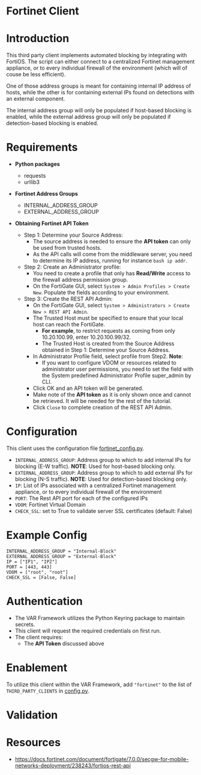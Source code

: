 # Fortinet Client

# Introduction
This third party client implements automated blocking by integrating with FortiOS. The script can either connect to a centralized Fortinet management appliance, or to every individual firewall of the environment (which will of couse be less efficient).

One of those address groups is meant for containing internal IP address of hosts, while the other is for containing external IPs found on detections with an external component. 

The internal address group will only be populated if host-based blocking is enabled, while the external address group will only be populated if detection-based blocking is enabled. 

# Requirements
- __Python packages__
  - requests
  - urllib3

- __Fortinet Address Groups__
  - INTERNAL_ADDRESS_GROUP
  - EXTERNAL_ADDRESS_GROUP

- __Obtaining Fortinet API Token__
  - Step 1: Determine your Source Address: 
    - The source address is needed to ensure the __API token__ can only be used from trusted hosts. 
    - As the API calls will come from the middleware server, you need to determine its IP address, running for instance ```bash ip addr```. 
  - Step 2: Create an Administrator profile: 
    - You need to create a profile that only has __Read/Write__ access to the firewall address permission group. 
    - On the FortiGate GUI, select `System > Admin Profiles > Create New`. Populate the fields according to your environment.
  - Step 3: Create the REST API Admin: 
    - On the FortiGate GUI, select `System > Administrators > Create New > REST API Admin`.
    - The Trusted Host must be specified to ensure that your local host can reach the FortiGate. 
      - __For example__, to restrict requests as coming from only 10.20.100.99, enter 10.20.100.99/32. 
      - The Trusted Host is created from the Source Address obtained in Step 1: Determine your Source Address.
    - In Administrator Profile field, select profile from Step2. __Note__: 
      - If you want to configure VDOM or resources related to administrator user permissions, you need to set the field with the System predefined Administrator Profile super_admin by CLI.
    - Click OK and an API token will be generated.
    - Make note of the __API token__ as it is only shown once and cannot be retrieved. It will be needed for the rest of the tutorial.
    - Click `Close` to complete creation of the REST API Admin.

# Configuration
This client uses the configuration file [fortinet_config.py](./fortinet_config.py).
  - `INTERNAL_ADDRESS_GROUP`: Address group to which to add internal IPs for blocking (E-W traffic). __NOTE__: Used for host-based blocking only.
  - `EXTERNAL_ADDRESS_GROUP`: Address group to which to add external IPs for blocking (N-S traffic). __NOTE__: Used for detection-based blocking only.
  - `IP`: List of IPs associated with a centralized Fortinet management appliance, or to every individual firewall of the environment
  - `PORT`: The Rest API port for each of the configured IPs
  - `VDOM`: Fortinet Virtual Domain
  - `CHECK_SSL`: set to True to validate server SSL certificates (default: False)

# Example Config
```
INTERNAL_ADDRESS_GROUP = "Internal-Block"
EXTERNAL_ADDRESS_GROUP = "External-Block"
IP = ["IP1", "IP2"]
PORT = [443, 443]
VDOM = ["root", "root"]
CHECK_SSL = [False, False]
```

# Authentication
- The VAR Framework utilizes the Python Keyring package to maintain secrets. 
- This client will request the required credentials on first run. 
- The client requires:
   - The __API Token__ discussed above

# Enablement
To utilize this client within the VAR Framework, add `"fortinet"` to the list of `THIRD_PARTY_CLIENTS` in [config.py](../../config.py).

# Validation


# Resources
- https://docs.fortinet.com/document/fortigate/7.0.0/secgw-for-mobile-networks-deployment/238243/fortios-rest-api